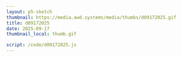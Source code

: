 ```yaml
---
layout: p5-sketch
thumbnail: https://media.awd.systems/media/thumbs/d09172025.gif
title: d09172025
date: 2025-09-17
thumbnail_local: thumb.gif

script: /code/d09172025.js
---
```

